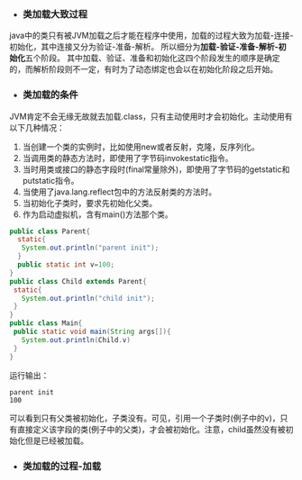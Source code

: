 - ### 类加载大致过程
java中的类只有被JVM加载之后才能在程序中使用，加载的过程大致为加载-连接-初始化，其中连接又分为验证-准备-解析。
所以细分为**加载-验证-准备-解析-初始化**五个阶段。
其中加载、验证、准备和初始化这四个阶段发生的顺序是确定的，而解析阶段则不一定，有时为了动态绑定也会以在初始化阶段之后开始。

- ### 类加载的条件
JVM肯定不会无缘无故就去加载.class，只有主动使用时才会初始化。主动使用有以下几种情况：
 1. 当创建一个类的实例时，比如使用new或者反射，克隆，反序列化。
 2. 当调用类的静态方法时，即使用了字节码invokestatic指令。
 3. 当时用类或接口的静态字段时(final常量除外)，即使用了字节码的getstatic和putstatic指令。
 4. 当使用了java.lang.reflect包中的方法反射类的方法时。
 5. 当初始化子类时，要求先初始化父类。
 6. 作为启动虚拟机，含有main()方法那个类。
 ```java
 public class Parent{
   static{
   	System.out.println("parent init");
   }
   public static int v=100;
 }
 public class Child extends Parent{
  static{
    System.out.println("child init");
  }
 }
 public class Main{
  public static void main(String args[]){
    System.out.println(Child.v)
  }
 }
 ```
 运行输出：
 ```
 parent init
 100
 ```
 可以看到只有父类被初始化，子类没有。可见，引用一个子类时(例子中的v)，只有直接定义该字段的类(例子中的父类)，才会被初始化。注意，child虽然没有被初始化但是已经被加载。

- ### 类加载的过程-加载



